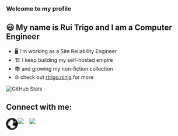### Welcome to my profile

## 😃 My name is Rui Trigo and I am a Computer Engineer
- 🖥️ I'm working as a Site Reliability Engineer
- 🏗️ I keep building my self-hosted empire
- 📚 and growing my non-fiction collection
- 🌐 check out [rtrigo.ninja](https://rtrigo.ninja) for more

![GitHub Stats](https://github-readme-stats.vercel.app/api?username=r-trigo&count_private=true&show_icons=true&theme=midnight-purple)

## Connect with me:
[<img align="left" width="32px" src="https://raw.githubusercontent.com/iconic/open-iconic/master/svg/globe.svg" />](https://rtrigo.ninja)
[<img align="left" width="32px" src="https://unpkg.com/simple-icons@v5/icons/twitter.svg" />](https://twitter.com/ru1tr1go)
[<img align="left" width="32px" src="https://unpkg.com/simple-icons@v5/icons/linkedin.svg" />](https://linkedin.com/in/r-trigo)
<br />

<!--
![Languages](https://github-readme-stats.vercel.app/api/top-langs/?username=r-trigo&count_private=true&show_icons=true&theme=midnight-purple&layout=compact)
-->

<!--
**r-trigo/r-trigo** is a ✨ _special_ ✨ repository because its `README.md` (this file) appears on your GitHub profile.

Here are some ideas to get you started:

- 🔭 I’m currently working on ...
- 🌱 I’m currently learning ...
- 👯 I’m looking to collaborate on ...
- 🤔 I’m looking for help with ...
- 💬 Ask me about ...
- 📫 How to reach me: ...
- 😄 Pronouns: ...
- ⚡ Fun fact: ...
-->
